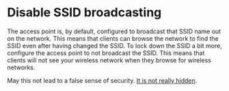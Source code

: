 # Disable SSID broadcasting

The access point is, by default, configured to broadcast that SSID name out on the network. 
This means that clients can browse the network to find the SSID even after having changed the SSID. 
To lock down the SSID a bit more, configure the access point to not broadcast the
SSID. This means that clients will not see your wireless network when they browse
for wireless networks.

May this not lead to a false sense of security. [It is not really hidden](https://network.tymyrddin.dev/docs/notes/intrusions).